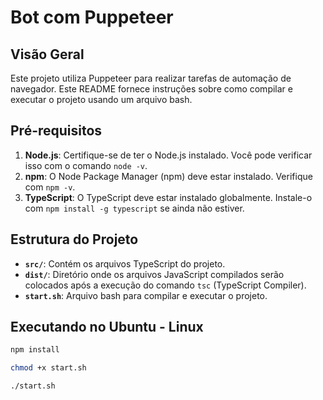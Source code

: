 # Bot com Puppeteer

## Visão Geral

Este projeto utiliza Puppeteer para realizar tarefas de automação de navegador. Este README fornece instruções sobre como compilar e executar o projeto usando um arquivo bash.

## Pré-requisitos

1. **Node.js**: Certifique-se de ter o Node.js instalado. Você pode verificar isso com o comando `node -v`.
2. **npm**: O Node Package Manager (npm) deve estar instalado. Verifique com `npm -v`.
3. **TypeScript**: O TypeScript deve estar instalado globalmente. Instale-o com `npm install -g typescript` se ainda não estiver.

## Estrutura do Projeto

- **`src/`**: Contém os arquivos TypeScript do projeto.
- **`dist/`**: Diretório onde os arquivos JavaScript compilados serão colocados após a execução do comando `tsc` (TypeScript Compiler).
- **`start.sh`**: Arquivo bash para compilar e executar o projeto.

## Executando no Ubuntu - Linux

```bash
npm install

chmod +x start.sh

./start.sh
```
